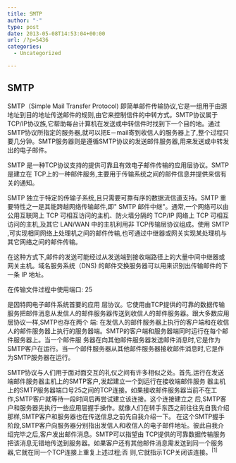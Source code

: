 ```yaml
---
title: SMTP
author: "-"
type: post
date: 2013-05-08T14:53:04+00:00
url: /?p=5436
categories:
  - Uncategorized

---
```

## SMTP
SMTP（Simple Mail Transfer Protocol) 即简单邮件传输协议,它是一组用于由源地址到目的地址传送邮件的规则,由它来控制信件的中转方式。SMTP协议属于TCP/IP协议族,它帮助每台计算机在发送或中转信件时找到下一个目的地。通过SMTP协议所指定的服务器,就可以把E－mail寄到收信人的服务器上了,整个过程只要几分钟。SMTP服务器则是遵循SMTP协议的发送邮件服务器,用来发送或中转发出的电子邮件。

  SMTP 是一种TCP协议支持的提供可靠且有效电子邮件传输的应用层协议。SMTP 是建立在 TCP上的一种邮件服务,主要用于传输系统之间的邮件信息并提供来信有关的通知。


  SMTP 独立于特定的传输子系统,且只需要可靠有序的数据流信道支持。SMTP 重要特性之一是其能跨越网络传输邮件,即" SMTP 邮件中继"。通常,一个网络可以由公用互联网上 TCP 可相互访问的主机、防火墙分隔的 TCP/IP 网络上 TCP 可相互访问的主机,及其它 LAN/WAN 中的主机利用非 TCP传输层协议组成。使用 SMTP ,可实现相同网络上处理机之间的邮件传输,也可通过中继器或网关实现某处理机与其它网络之间的邮件传输。


  在这种方式下,邮件的发送可能经过从发送端到接收端路径上的大量中间中继器或网关主机。域名服务系统（DNS) 的邮件交换服务器可以用来识别出传输邮件的下一条 IP 地址。


  在传输文件过程中使用端口: 25


  是因特网电子邮件系统首要的应用 层协议。它使用由TCP提供的可靠的数据传输服务把邮件消息从发信人的邮件服务器传送到收信人的邮件服务器。跟大多数应用层协议一样,SMTP也存在两个 端: 在发信人的邮件服务器上执行的客户端和在收信人的邮件服务器上执行的服务器端。SMTP的客户端和服务器端同时运行在每个邮件服务器上。当一个邮件服 务器在向其他邮件服务器发送邮件消息时,它是作为SMTP客户在运行。当一个邮件服务器从其他邮件服务器接收邮件消息时,它是作为SMTP服务器在运行。


  SMTP协议与人们用于面对面交互的礼仪之间有许多相似之处。首先,运行在发送端邮件服务器主机上的SMTP客户,发起建立一个到运行在接收端邮件服务 器主机上的SMTP服务器端口号25之间的TCP连接。如果接收邮件服务器当前不在工作,SMTP客户就等待一段时间后再尝试建立该连接。这个连接建立之 后,SMTP客户和服务器先执行一些应用层握手操作。就像人们在转手东西之前往往先自我介绍那样,SMTP客户和服务器也在传送信息之前先自我介绍一下。 在这个SMTP握手阶段,SMTP客户向服务器分别指出发信人和收信人的电子邮件地址。彼此自我介绍完毕之后,客户发出邮件消息。SMTP可以指望由 TCP提供的可靠数据传输服务把该消息无错地传送到服务器。如果客户还有其他邮件消息需发送到同一个服务器,它就在同一个TCP连接上重复上述过程;否 则,它就指示TCP关闭该连接。<sup>[1]</sup>
